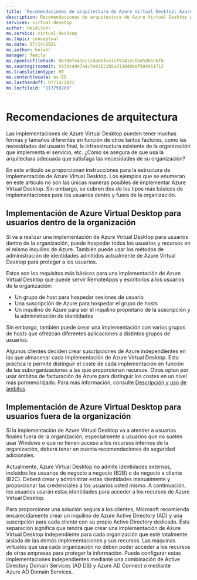 ```yaml
---
title: 'Recomendaciones de arquitectura de Azure Virtual Desktop: Azure'
description: Recomendaciones de arquitectura de Azure Virtual Desktop para desarrolladores de aplicaciones.
services: virtual-desktop
author: Heidilohr
ms.service: virtual-desktop
ms.topic: conceptual
ms.date: 07/14/2021
ms.author: helohr
manager: femila
ms.openlocfilehash: 0b398fe41ec1cda06fce1cf9141ec6bd5d6bcbfb
ms.sourcegitcommit: 9339c4d47a4c7eb3621b5a31384bb0f504951712
ms.translationtype: HT
ms.contentlocale: es-ES
ms.lasthandoff: 07/14/2021
ms.locfileid: "113799209"
---
```

# <a name="architecture-recommendations"></a>Recomendaciones de arquitectura

Las implementaciones de Azure Virtual Desktop pueden tener muchas formas y tamaños diferentes en función de otros tantos factores, como las necesidades del usuario final, la infraestructura existente de la organización que implementa el servicio, etc. ¿Cómo se asegura de que usa la arquitectura adecuada que satisfaga las necesidades de su organización?

En este artículo se proporcionan instrucciones para la estructura de implementación de Azure Virtual Desktop. Los ejemplos que se enumeran en este artículo no son las únicas maneras posibles de implementar Azure Virtual Desktop. Sin embargo, se cubren dos de los tipos más básicos de implementaciones para los usuarios dentro y fuera de la organización.

## <a name="deploying-azure-virtual-desktop-for-users-within-your-organization"></a>Implementación de Azure Virtual Desktop para usuarios dentro de la organización

Si va a realizar una implementación de Azure Virtual Desktop para usuarios dentro de la organización, puede hospedar todos los usuarios y recursos en el mismo inquilino de Azure. También puede usar los métodos de administración de identidades admitidos actualmente de Azure Virtual Desktop para proteger a los usuarios.

Estos son los requisitos más básicos para una implementación de Azure Virtual Desktop que puede servir RemoteApps y escritorios a los usuarios de la organización:

- Un grupo de host para hospedar sesiones de usuario
- Una suscripción de Azure para hospedar el grupo de hosts
- Un inquilino de Azure para ser el inquilino propietario de la suscripción y la administración de identidades

Sin embargo, también puede crear una implementación con varios grupos de hosts que ofrezcan diferentes aplicaciones a distintos grupos de usuarios.

Algunos clientes deciden crear suscripciones de Azure independientes en las que almacenar cada implementación de Azure Virtual Desktop. Esta práctica le permite distinguir el coste de cada implementación en función de las suborganizaciones a las que proporcionan recursos. Otros optan por usar ámbitos de facturación de Azure para distinguir los costes en un nivel más pormenorizado. Para más información, consulte [Descripción y uso de ámbitos](../../cost-management-billing/costs/understand-work-scopes.md).

## <a name="deploying-azure-virtual-desktop-for-users-outside-your-organization"></a>Implementación de Azure Virtual Desktop para usuarios fuera de la organización

Si la implementación de Azure Virtual Desktop va a atender a usuarios finales fuera de la organización, especialmente a usuarios que no suelen usar Windows o que no tienen acceso a los recursos internos de la organización, deberá tener en cuenta recomendaciones de seguridad adicionales.

Actualmente, Azure Virtual Desktop no admite identidades externas, incluidos los usuarios de negocio a negocio (B2B) o de negocio a cliente (B2C). Deberá crear y administrar estas identidades manualmente y proporcionar las credenciales a los usuarios usted mismo. A continuación, los usuarios usarán estas identidades para acceder a los recursos de Azure Virtual Desktop.

Para proporcionar una solución segura a los clientes, Microsoft recomienda encarecidamente crear un inquilino de Azure Active Directory (AD) y una suscripción para cada cliente con su propio Active Directory dedicado. Esta separación significa que tendrá que crear una implementación de Azure Virtual Desktop independiente para cada organización que esté totalmente aislada de las demás implementaciones y sus recursos. Las máquinas virtuales que usa cada organización no deben poder acceder a los recursos de otras empresas para proteger la información. Puede configurar estas implementaciones independientes mediante una combinación de Active Directory Domain Services (AD DS) y Azure AD Connect o mediante Azure AD Domain Services.
